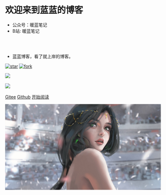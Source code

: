 <!-- _coverpage.md -->

# 欢迎来到蓝蓝的博客

- 公众号：暖蓝笔记
- B站:   暖蓝笔记

<img width="180px" style="border-radius: 50%" bor src="">

<br>

<span id="busuanzi_container_site_pv" style='display:none'>
    👀 本站总访问量：<span id="busuanzi_value_site_pv"></span> 次
</span>

<span id="busuanzi_container_site_uv" style='display:none'>
    | 🚴‍♂️ 本站总访客数：<span id="busuanzi_value_site_uv"></span> 人
</span>

<br>

- 蓝蓝博客，看了就上岸的博客。

[![star](https://gitee.com/lanlanBank/lanlan-interview/badge/star.svg?theme=dark)](https://gitee.com/lanlanBank/lanlan-interview)
[![fork](https://gitee.com/lanlanBank/lanlan-interview/badge/fork.svg?theme=dark)](https://gitee.com/lanlanBank/lanlan-interview)
<!-- () 后面是点击后的链接(自定义作者名) -->
[![](https://img.shields.io/badge/Author-蓝蓝-orange.svg)](https://gitee.com/lanlanBank/lanlan-interview)

<!-- () 后面是点击后的链接(自定义版本号) -->
[![](https://img.shields.io/badge/version-v1.0-brightgreen.svg)](https://gitee.com/lanlanBank/lanlan-interview)


[Gitee](<https://gitee.com/LDeCunZai/lanlan-interview>)
[Github](<>)
[开始阅读](README.md)

 
<!-- 背景图片 -->
![](img/img.jpg)
 
